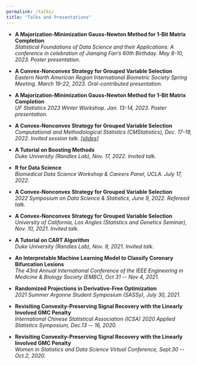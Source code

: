 ```yaml
---
permalink: /talks/
title: "Talks and Presentations"
---
```



- **A Majorization-Minimization Gauss-Newton Method for 1-Bit Matrix Completion**\
*Statistical Foundations of Data Science and their Applications: A conference in celebrationof Jianqing Fan’s 60th Birthday. May 8-10, 2023. Poster presentation.*

- **A Convex-Nonconvex Strategy for Grouped Variable Selection**\
*Eastern North American Region International Biometric Society Spring Meeting. March 19-22, 2023. Oral-contributed presentation.*

- **A Majorization-Minimization Gauss-Newton Method for 1-Bit Matrix Completion**\
*UF Statistics 2023 Winter Workshop. Jan. 13-14, 2023. Poster presentation.*

- **A Convex-Nonconvex Strategy for Grouped Variable Selection**\
*Computational and Methodological Statistics (CMStatistics), Dec. 17-19, 2022. Invited session talk. [[slides]](/files/Group_GMC_CMStatistics.pdf)*

 - **A Tutorial on Boosting Methods**\
  *Duke University (Randles Lab), Nov. 17, 2022. Invited talk.*
  
- **R for Data Science**\
*Biomedical Data Science Workshop & Careers Panel, UCLA. July 17, 2022.*

- **A Convex-Nonconvex Strategy for Grouped Variable Selection**\
*2022 Symposium on Data Science & Statistics, June 9, 2022. Refereed talk.*

- **A Convex-Nonconvex Strategy for Grouped Variable Selection**\
*University of California, Los Angles (Statistics and Genetics Seminar), Nov. 10, 2021. Invited talk.*

 - **A Tutorial on CART Algorithm**\
  *Duke University (Randles Lab), Nov. 9, 2021. Invited talk.*
 
- **An Interpretable Machine Learning Model to Classify Coronary Bifurcation Lesions**\
*The 43rd Annual International Conference of the IEEE Engineering in Medicine & Biology Society (EMBC),  Oct 31 -- Nov 4, 2021.*

- **Randomized Projections in Derivative-Free Optimization** \
*2021 Summer Argonne Student Symposium (SASSy), July 30, 2021.*

- **Revisiting Convexity-Preserving  Signal Recovery  with  the Linearly Involved GMC Penalty**\
*International Chinese Statistical Association (ICSA) 2020 Applied Statistics Symposium, Dec.13 -- 16, 2020.*

- **Revisiting Convexity-Preserving  Signal  Recovery  with  the Linearly Involved GMC Penalty** \
*Women in Statistics and Data Science Virtual Conference, Sept.30 -- Oct.2, 2020.*